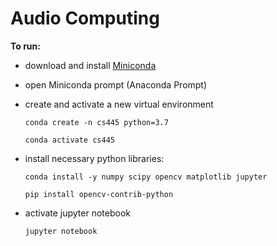 # Audio Computing

**To run:**
- download and install [Miniconda](https://docs.anaconda.com/miniconda/)

- open Miniconda prompt (Anaconda Prompt)

- create and activate a new virtual environment

  `conda create -n cs445 python=3.7`

  `conda activate cs445`

- install necessary python libraries:

  `conda install -y numpy scipy opencv matplotlib jupyter`

  `pip install opencv-contrib-python`
  
- activate jupyter notebook

  `jupyter notebook`
